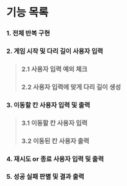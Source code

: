 # 기능 목록

### 1. 전체 반복 구현

### 2. 게임 시작 및 다리 길이 사용자 입력
>### 2.1 사용자 입력 예외 체크
>### 2.2 사용자 입력에 맞게 다리 길이 생성
### 3. 이동할 칸 사용자 입력 및 출력
>### 3.1 이동할 칸 사용자 입력
>### 3.2 이동된 칸 사용자 출력 
### 4. 재시도 or 종료 사용자 입력 및 출력
### 5. 성공 실패 판별 및 결과 출력
